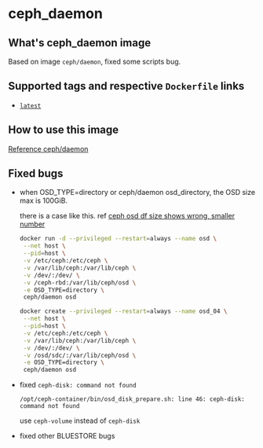 # ceph_daemon


## What's ceph_daemon image
Based on image `ceph/daemon`, fixed some scripts bug.

## Supported tags and respective `Dockerfile` links
* [`latest`](https://github.com/cucker0/dockerfile/blob/main/ceph_daemon/Dockerfile)

## How to use this image
[Reference ceph/daemon](https://hub.docker.com/r/ceph/daemon)

## Fixed bugs
* when OSD_TYPE=directory or ceph/daemon osd_directory, the OSD size max is 100GiB.

    there is a case like this. ref [ceph osd df size shows wrong, smaller number](https://lists.ceph.io/hyperkitty/list/ceph-users@ceph.io/thread/OAZLU6WBCN54NOBWSAGKH45BRV5GBI4Q/)
    ```bash
    docker run -d --privileged --restart=always --name osd \
     --net host \
     --pid=host \
     -v /etc/ceph:/etc/ceph \
     -v /var/lib/ceph:/var/lib/ceph \
     -v /dev/:/dev/ \
     -v /ceph-rbd:/var/lib/ceph/osd \
     -e OSD_TYPE=directory \
     ceph/daemon osd
    ```

    ```bash
    docker create --privileged --restart=always --name osd_04 \
     --net host \
     --pid=host \
     -v /etc/ceph:/etc/ceph \
     -v /var/lib/ceph:/var/lib/ceph \
     -v /dev/:/dev/ \
     -v /osd/sdc/:/var/lib/ceph/osd \
     -e OSD_TYPE=directory \
     ceph/daemon osd
    ```

* fixed `ceph-disk: command not found`
    ```
    /opt/ceph-container/bin/osd_disk_prepare.sh: line 46: ceph-disk: command not found
    ```
    
    use `ceph-volume` instead of `ceph-disk`
    
* fixed other BLUESTORE bugs